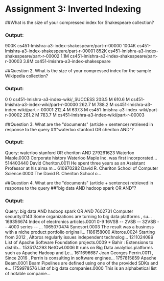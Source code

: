 # Assignment 3: Inverted Indexing  

##What is the size of your compressed index for Shakespeare collection?

### Output:
900K	cs451-lmishra-a3-index-shakespeare/part-r-00000
1004K	cs451-lmishra-a3-index-shakespeare/part-r-00001
852K	cs451-lmishra-a3-index-shakespeare/part-r-00002
1.1M	cs451-lmishra-a3-index-shakespeare/part-r-00003
3.8M	cs451-lmishra-a3-index-shakespeare

##Question 2. What is the size of your compressed index for the sample Wikipedia collection? 

### Output:
0        0        cs451-lmishra-a3-index-wiki/_SUCCESS
203.5 M  610.6 M  cs451-lmishra-a3-index-wiki/part-r-00000
262.7 M  788.2 M  cs451-lmishra-a3-index-wiki/part-r-00001
212.4 M  637.3 M  cs451-lmishra-a3-index-wiki/part-r-00002
261.2 M  783.7 M  cs451-lmishra-a3-index-wiki/part-r-00003

##Question 3. What are the "documents" (article + sentence) retrieved in response to the query 
##"waterloo stanford OR cheriton AND"?

### Output:
Query: waterloo stanford OR cheriton AND
279261623	Waterloo Maple.0003	Corporate history Waterloo Maple Inc. was first incorporated...
514403440	David Cheriton.0011	He spent three years as an Assistant Professor at his alma m...
610970282	David R. Cheriton School of Computer Science.0000	The David R. Cheriton School o...

##Question 4. What are the "documents" (article + sentence) retrieved in response to the query 
##"big data AND hadoop spark OR AND"?

### Output:
Query: big data AND hadoop spark OR AND
7602731	Computer security.0143	Some organizations are turning to big data platforms , su...
169356674	Index of electronics articles.0001	0-9 16VSB -- 2VSB -- 32VSB -- 4000 series -- ...
1065070474	Syncsort.0003	The result was a business with a niche product portfolio originall...
1186158000	Altoros.0024	Starting from 2012 , Altoros regularly issues independent technolog...
1211024089	List of Apache Software Foundation projects.0009	* Bahir : Extensions to distrib...
1535174293	NetOwl.0006	It runs on Big Data analytics platforms such as Apache Hadoop and Le...
1611696687	Jean Georges Perrin.0011	, Since 2016 , Perrin is consulting in software enginee...
1757815859	Apache Beam.0001	Beam Pipelines are defined using one of the provided SDKs and e...
1759978576	List of big data companies.0000	This is an alphabetical list of notable companie...

